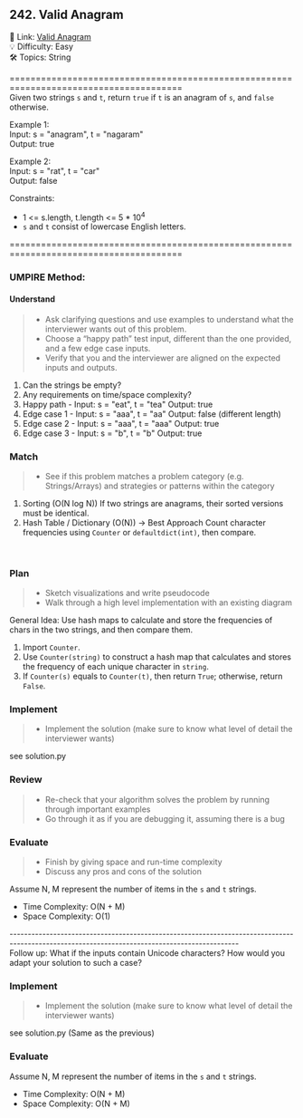 ## 242. Valid Anagram
🔗 Link: [Valid Anagram](https://leetcode.com/problems/valid-anagram/description/)<br>
💡 Difficulty: Easy<br>
🛠️ Topics: String<br>

=======================================================================================<br>
Given two strings `s` and `t`, return `true` if `t` is an anagram of `s`, and `false` otherwise.<br>

 
Example 1:<br>
Input: s = "anagram", t = "nagaram"<br>
Output: true<br>

Example 2:<br>
Input: s = "rat", t = "car"<br>
Output: false<br>

 
Constraints:
- 1 <= s.length, t.length <= 5 * 10<sup>4</sup>
- `s` and `t` consist of lowercase English letters.

=======================================================================================<br>
### UMPIRE Method:
#### Understand

> - Ask clarifying questions and use examples to understand what the interviewer wants out of this problem.
> - Choose a “happy path” test input, different than the one provided, and a few edge case inputs. 
> - Verify that you and the interviewer are aligned on the expected inputs and outputs.
1. Can the strings be empty?
2. Any requirements on time/space complexity?
3. Happy path - Input: s = "eat", t = "tea" Output: true
4. Edge case 1 - Input: s = "aaa", t = "aa" Output: false (different length)
5. Edge case 2 - Input: s = "aaa", t = "aaa" Output: true
6. Edge case 3 - Input: s = "b", t = "b" Output: true

### Match
> - See if this problem matches a problem category (e.g. Strings/Arrays) and strategies or patterns within the category
1. Sorting (O(N log N))
   If two strings are anagrams, their sorted versions must be identical.
2. Hash Table / Dictionary (O(N)) → Best Approach
   Count character frequencies using `Counter` or `defaultdict(int)`, then compare.
<br>

### Plan
> - Sketch visualizations and write pseudocode
> - Walk through a high level implementation with an existing diagram

General Idea: Use hash maps to calculate and store the frequencies of chars in the two strings, and then compare them.
1) Import `Counter`.<br>
2) Use `Counter(string)` to construct a hash map that calculates and stores the frequency of each unique character in `string`. <br>
3) If `Counter(s)` equals to `Counter(t)`, then return `True`; otherwise, return `False`.<br>
  
    
### Implement
> - Implement the solution (make sure to know what level of detail the interviewer wants)

see solution.py 

### Review
> - Re-check that your algorithm solves the problem by running through important examples
> - Go through it as if you are debugging it, assuming there is a bug
### Evaluate
> - Finish by giving space and run-time complexity
> - Discuss any pros and cons of the solution

Assume N, M represent the number of items in the `s` and `t` strings.

- Time Complexity: O(N + M)
- Space Complexity: O(1)
  
---------------------------------------------------------------------------------------------------------------------------------------------<br>
Follow up: What if the inputs contain Unicode characters? How would you adapt your solution to such a case?
    
### Implement
> - Implement the solution (make sure to know what level of detail the interviewer wants)

see solution.py (Same as the previous)

### Evaluate
Assume N, M represent the number of items in the `s` and `t` strings.

- Time Complexity: O(N + M)
- Space Complexity: O(N + M)
